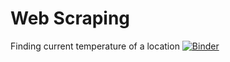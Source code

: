 # Web Scraping
Finding current temperature of a location
[![Binder](https://mybinder.org/badge_logo.svg)](https://mybinder.org/v2/gh/venups/MyProjects/main?urlpath=MyProjects/tree/main/WebScraping/WebAPI_Current_Temperature.ipynb)
